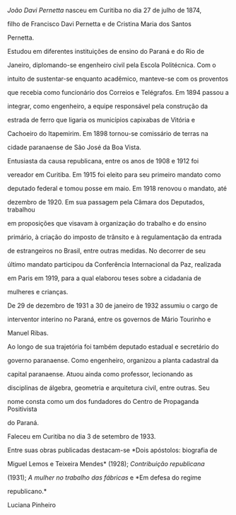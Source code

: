 

*João Davi Pernetta* nasceu em Curitiba no dia 27 de julho de 1874,

filho de Francisco Davi Pernetta e de Cristina Maria dos Santos

Pernetta.



Estudou em diferentes instituições de ensino do Paraná e do Rio de

Janeiro, diplomando-se engenheiro civil pela Escola Politécnica. Com o

intuito de sustentar-se enquanto acadêmico, manteve-se com os proventos

que recebia como funcionário dos Correios e Telégrafos. Em 1894 passou a

integrar, como engenheiro, a equipe responsável pela construção da

estrada de ferro que ligaria os municípios capixabas de Vitória e

Cachoeiro do Itapemirim. Em 1898 tornou-se comissário de terras na

cidade paranaense de São José da Boa Vista.



Entusiasta da causa republicana, entre os anos de 1908 e 1912 foi

vereador em Curitiba. Em 1915 foi eleito para seu primeiro mandato como

deputado federal e tomou posse em maio. Em 1918 renovou o mandato, até

dezembro de 1920. Em sua passagem pela Câmara dos Deputados, trabalhou

em proposições que visavam à organização do trabalho e do ensino

primário, à criação do imposto de trânsito e à regulamentação da entrada

de estrangeiros no Brasil, entre outras medidas. No decorrer de seu

último mandato participou da Conferência Internacional da Paz, realizada

em Paris em 1919, para a qual elaborou teses sobre a cidadania de

mulheres e crianças.



De 29 de dezembro de 1931 a 30 de janeiro de 1932 assumiu o cargo de

interventor interino no Paraná, entre os governos de Mário Tourinho e

Manuel Ribas.



Ao longo de sua trajetória foi também deputado estadual e secretário do

governo paranaense. Como engenheiro, organizou a planta cadastral da

capital paranaense. Atuou ainda como professor, lecionando as

disciplinas de álgebra, geometria e arquitetura civil, entre outras. Seu

nome consta como um dos fundadores do Centro de Propaganda Positivista

do Paraná.



Faleceu em Curitiba no dia 3 de setembro de 1933.



Entre suas obras publicadas destacam-se *Dois apóstolos: biografia de

Miguel Lemos e Teixeira Mendes* (1928); *Contribuição republicana*

(1931); *A mulher no trabalho das fábricas* e *Em defesa do regime

republicano.*



Luciana Pinheiro



